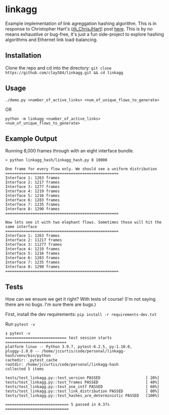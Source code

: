 # linkagg

Example implementation of link agreggation hashing algorithm. This is in response
to Christopher Hart's ([@_ChrisJHart](https://twitter.com/_ChrisJHart)) post [here](https://twitter.com/_ChrisJHart/status/1452343071484653578). This is by no means exhaustive or bug-free, it's just a fun
side-project to explore hashing algorithms and Ethernet link load-balancing.

## Installation

Clone the repo and cd into the directory: `git clone https://github.com/clay584/linkagg.git && cd linkagg`

## Usage

`./demo.py <number_of_active_links> <num_of_unique_flows_to_generate>`

OR

`python -m linkagg <number_of_active_links> <num_of_unique_flows_to_generate>`

## Example Output

Running 8,000 frames through with an eight interface bundle.

```shell
> python linkagg_hash/linkagg_hash.py 8 10000

One frame for every flow only. We should see a uniform distribution
==================================================
Interface 1: 1263 frames
Interface 2: 1217 frames
Interface 3: 1277 frames
Interface 4: 1219 frames
Interface 5: 1216 frames
Interface 6: 1283 frames
Interface 7: 1235 frames
Interface 8: 1290 frames
==================================================

Now lets see it with two elephant flows. Sometimes those will hit the same interface
==================================================
Interface 1: 1263 frames
Interface 2: 11217 frames
Interface 3: 11277 frames
Interface 4: 1219 frames
Interface 5: 1216 frames
Interface 6: 1283 frames
Interface 7: 1235 frames
Interface 8: 1290 frames
==================================================
```

## Tests

How can we ensure we get it right? With tests of course! (I'm not saying there are
no bugs. I'm sure there are bugs.)

First, install the dev requirements: `pip install -r requirements-dev.txt`

Run `pytest -v`

```shell
❯ pytest -v
=========================== test session starts ===========================
platform linux -- Python 3.9.7, pytest-6.2.5, py-1.10.0,
pluggy-1.0.0 -- /home/jccurtis/code/personal/linkagg-hash/venv/bin/python
cachedir: .pytest_cache
rootdir: /home/jccurtis/code/personal/linkagg-hash
collected 5 items

tests/test_linkagg.py::test_version PASSED                    [ 20%]
tests/test_linkagg.py::test_frames PASSED                     [ 40%]
tests/test_linkagg.py::test_one_intf PASSED                   [ 60%]
tests/test_linkagg.py::test_link_distribution PASSED          [ 80%]
tests/test_linkagg.py::test_hashes_are_deterministic PASSED   [100%]

============================ 5 passed in 0.37s ============================
```
